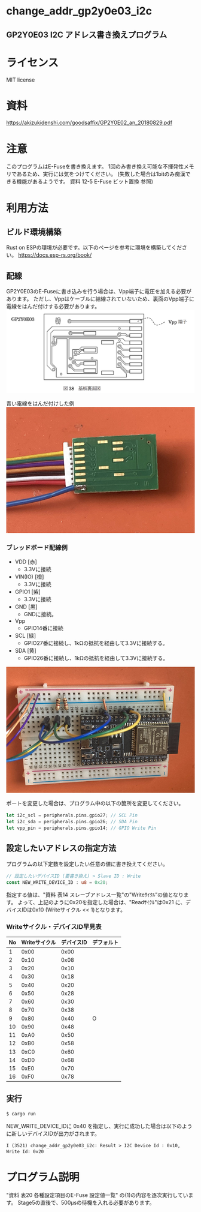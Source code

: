 # change_addr_gp2y0e03_i2c
## GP2Y0E03 I2C アドレス書き換えプログラム

# ライセンス
MIT license

# 資料
https://akizukidenshi.com/goodsaffix/GP2Y0E02_an_20180829.pdf

# 注意　
このプログラムはE-Fuseを書き換えます。
1回のみ書き換え可能な不揮発性メモリであるため、実行には気をつけてください。
(失敗した場合は1bitのみ痴漢できる機能があるようです。 資料 12-5 E-Fuse ビット置換 参照)

# 利用方法
## ビルド環境構築
Rust on ESPの環境が必要です。以下のページを参考に環境を構築してください。
https://docs.esp-rs.org/book/

## 配線
GP2Y0E03のE-Fuseに書き込みを行う場合は、Vpp端子に電圧を加える必要があります。
ただし、Vppはケーブルに結線されていないため、裏面のVpp端子に電線をはんだ付けする必要があります。
![Vpp端子説明 資料からの引用](docs/vpp_diagram.png)

青い電線をはんだ付けした例
![Vppはんだ付け](docs/vpp.jpg)

### ブレッドボード配線例
- VDD [赤]
    - 3.3Vに接続
- VIN(IO) [橙]
    - 3.3Vに接続
- GPIO1 [紫]
    - 3.3Vに接続
- GND [黒]
    - GNDに接続。
- Vpp
    - GPIO14番に接続
- SCL [緑]
    - GPIO27番に接続し、1kΩの抵抗を経由して3.3Vに接続する。
- SDA [黄]
    - GPIO26番に接続し、1kΩの抵抗を経由して3.3Vに接続する。

![ボード配線例](docs/board.jpg)

ポートを変更した場合は、プログラム中の以下の箇所を変更してください。
```rust
let i2c_scl = peripherals.pins.gpio27; // SCL Pin
let i2c_sda = peripherals.pins.gpio26; // SDA Pin
let vpp_pin = peripherals.pins.gpio14; // GPIO Write Pin
```

## 設定したいアドレスの指定方法
プログラムの以下定数を設定したい任意の値に書き換えてください。

```rust
// 設定したいデバイスID (要書き換え) > Slave ID : Write
const NEW_WRITE_DEVICE_ID : u8 = 0x20;
```

指定する値は、"資料 表14 スレーブアドレス一覧"の"Writeｻｲｸﾙ”の値となります。
よって、上記のように0x20を指定した場合は、"Readｻｲｸﾙ"は0x21 に、デバイスIDは0x10 (Writeサイクル << 1)となります。

### Writeサイクル・デバイスID早見表

| No | Writeサイクル | デバイスID | デフォルト |
| -- | ------------- | ---------- | ---------- |
| 1  | 0x00          | 0x00       |            |
| 2  | 0x10          | 0x08       |            |
| 3  | 0x20          | 0x10       |            |
| 4  | 0x30          | 0x18       |            |
| 5  | 0x40          | 0x20       |            |
| 6  | 0x50          | 0x28       |            |
| 7  | 0x60          | 0x30       |            |
| 8  | 0x70          | 0x38       |            |
| 9  | 0x80          | 0x40       | O          |
| 10 | 0x90          | 0x48       |            |
| 11 | 0xA0          | 0x50       |            |
| 12 | 0xB0          | 0x58       |            |
| 13 | 0xC0          | 0x60       |            |
| 14 | 0xD0          | 0x68       |            |
| 15 | 0xE0          | 0x70       |            |
| 16 | 0xF0          | 0x78       |            |

## 実行

```sh
$ cargo run
```

NEW_WRITE_DEVICE_IDに 0x40 を指定し、実行に成功した場合は以下のように新しいデバイスIDが出力がされます。
```
I (3521) change_addr_gp2y0e03_i2c: Result > I2C Device Id : 0x10, Write Id: 0x20

```

# プログラム説明
"資料 表20 各種設定項目のE-Fuse 設定値一覧" の(1)の内容を逐次実行しています。
Stage5の直後で、500μsの待機を入れる必要があります。

